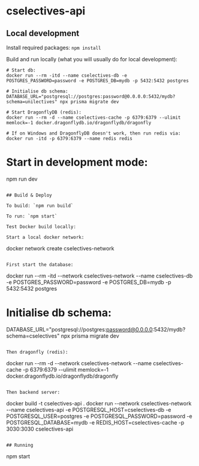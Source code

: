# cselectives-api

## Local development

Install required packages: `npm install`

Build and run locally (what you will usually do for local development):
```
# Start db:
docker run --rm -itd --name cselectives-db -e POSTGRES_PASSWORD=password -e POSTGRES_DB=mydb -p 5432:5432 postgres

# Initialise db schema:
DATABASE_URL="postgresql://postgres:password@0.0.0.0:5432/mydb?schema=unilectives" npx prisma migrate dev

# Start DragonflyDB (redis):
docker run --rm -d --name cselectives-cache -p 6379:6379 --ulimit memlock=-1 docker.dragonflydb.io/dragonflydb/dragonfly

# If on Windows and DragonflyDB doesn't work, then run redis via:
docker run -itd -p 6379:6379 --name redis redis
```

# Start in development mode:
npm run dev
```

## Build & Deploy

To build: `npm run build`

To run: `npm start`

Test Docker build locally:

Start a local docker network:
```
docker network create cselectives-network
```

First start the database:
```
docker run --rm -itd --network cselectives-network --name cselectives-db -e POSTGRES_PASSWORD=password -e POSTGRES_DB=mydb -p 5432:5432 postgres
# Initialise db schema:
DATABASE_URL="postgresql://postgres:password@0.0.0.0:5432/mydb?schema=cselectives" npx prisma migrate dev
```

Then dragonfly (redis):
```
docker run --rm -d --network cselectives-network --name cselectives-cache -p 6379:6379 --ulimit memlock=-1 docker.dragonflydb.io/dragonflydb/dragonfly
```

Then backend server:
```
docker build -t cselectives-api .
docker run --network cselectives-network --name cselectives-api -e POSTGRESQL_HOST=cselectives-db -e POSTGRESQL_USER=postgres -e POSTGRESQL_PASSWORD=password -e POSTGRESQL_DATABASE=mydb -e REDIS_HOST=cselectives-cache -p 3030:3030 cselectives-api
```

## Running

```
npm start
```

